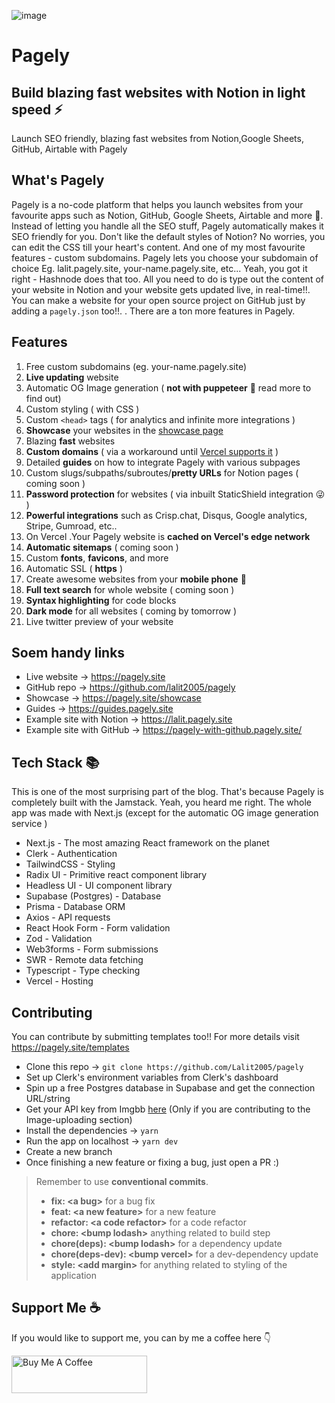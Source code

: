 ![image](https://user-images.githubusercontent.com/69138026/127688763-0ac2fdb2-3f77-4de5-bacd-f56b3d600f31.png)
# Pagely
## Build blazing fast websites with Notion in light speed ⚡️

Launch SEO friendly, blazing fast websites from Notion,Google Sheets, GitHub,  Airtable with Pagely

## What's Pagely

Pagely is a no-code platform that helps you launch websites from your favourite apps such as Notion, GitHub, Google Sheets, Airtable and more 🤯. Instead of letting you handle all the SEO stuff, Pagely automatically makes it SEO friendly for you. Don't like the default styles of Notion? No worries, you can edit the CSS till your heart's content. And one of my most favourite features - custom subdomains. Pagely lets you choose your subdomain of choice Eg. lalit.pagely.site, your-name.pagely.site, etc... Yeah, you got it right - Hashnode does that too. All you need to do is type out the content of your website in Notion and your website gets updated live, in real-time!!. You can make a website for your open source project on GitHub just by adding a `pagely.json` too!!. . There are a ton more features in Pagely.

## Features

1. Free custom subdomains (eg. your-name.pagely.site)
2. **Live updating** website
3. Automatic OG Image generation ( **not with puppeteer** 🤯  read more to find out)
4. Custom styling ( with CSS )
5. Custom `<head>` tags ( for analytics and infinite more integrations )
6. **Showcase** your websites in the [showcase page](https://pagely.site/showcase)
7. Blazing **fast** websites
8. **Custom domains** ( via a workaround until [Vercel supports it](https://github.com/vercel/vercel/discussions/4840#discussioncomment-620716) )
9. Detailed **guides** on how to integrate Pagely with various subpages
10. Custom slugs/subpaths/subroutes/**pretty URLs** for Notion pages ( coming soon )
11. **Password protection** for websites ( via inbuilt StaticShield integration 😜 )
12. **Powerful integrations** such as Crisp.chat, Disqus, Google analytics, Stripe, Gumroad, etc..
13. On Vercel .Your Pagely website is **cached on Vercel's edge network**
14. **Automatic sitemaps** ( coming soon )
15. Custom **fonts**, **favicons**, and more
16. Automatic SSL ( **https** )
17. Create awesome websites from your **mobile phone** 🤯
18. **Full text search** for whole website ( coming soon )
19. **Syntax highlighting** for code blocks
20. **Dark mode** for all websites ( coming by tomorrow )
21. Live twitter preview of your website

## Soem handy links

- Live website → https://pagely.site
- GitHub repo → https://github.com/lalit2005/pagely
- Showcase → https://pagely.site/showcase
- Guides → https://guides.pagely.site
- Example site with Notion → https://lalit.pagely.site
- Example site with GitHub → https://pagely-with-github.pagely.site/

## Tech Stack 📚

This is one of the most surprising part of the blog. That's because Pagely is completely built with the Jamstack. Yeah, you heard me right. The whole app was made with Next.js (except for the automatic OG image generation service )

-  Next.js - The most amazing React framework on the planet
- Clerk - Authentication
- TailwindCSS - Styling
- Radix UI - Primitive react component library
- Headless UI - UI component library
- Supabase (Postgres) - Database
- Prisma - Database ORM
- Axios - API requests
- React Hook Form - Form validation
- Zod - Validation
- Web3forms - Form submissions
- SWR - Remote data fetching
- Typescript - Type checking
- Vercel - Hosting

## Contributing

You can contribute by submitting templates too!! For more details visit https://pagely.site/templates

- Clone this repo → `git clone https://github.com/Lalit2005/pagely`
- Set up Clerk's environment variables from Clerk's dashboard
- Spin up a free Postgres database in Supabase and get the connection URL/string
- Get your API key from Imgbb [here](https://imgbb.com/) (Only if you are contributing to the Image-uploading section)
- Install the dependencies → `yarn`
- Run the app on localhost → `yarn dev`
- Create a new branch
- Once finishing a new feature or fixing a bug, just open a PR :)

> Remember to use **conventional commits**. 
> - **fix: \<a bug\>** for a bug fix
> - **feat: \<a new feature\>** for a new feature
> - **refactor: \<a code refactor\>** for a code refactor
> - **chore: \<bump lodash\>** anything related to build step
> - **chore(deps): \<bump lodash\>** for a dependency update
> - **chore(deps-dev): \<bump vercel\>** for a dev-dependency update
> - **style: \<add margin\>** for anything related to styling of the application

## Support Me ☕️

If you would like to support me, you can by me a coffee here 👇


<a href="https://www.buymeacoffee.com/lalitcodes" target="_blank"><img src="https://cdn.buymeacoffee.com/buttons/v2/default-blue.png" alt="Buy Me A Coffee" style="height: 60px !important;width: 217px !important;" ></a>

